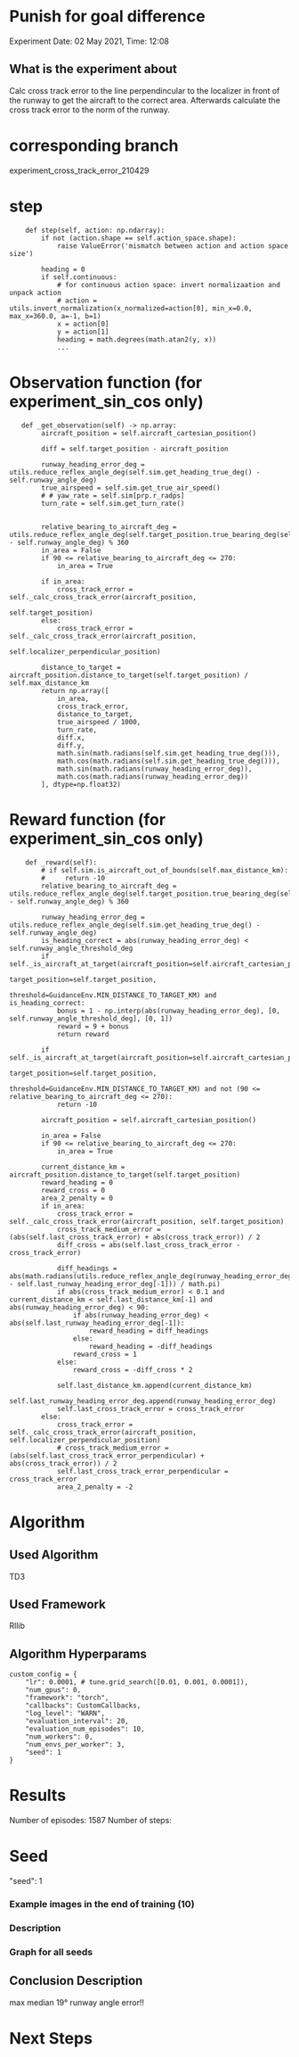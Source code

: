 # Punish for goal difference
Experiment Date: 02 May 2021, Time: 12:08
## What is the experiment about
Calc cross track error to the line perpendincular to the localizer in front of the runway to get the aircraft to the correct area. 
Afterwards calculate the cross track error to the norm of the runway.

# corresponding branch
experiment_cross_track_error_210429

# step
```
    def step(self, action: np.ndarray):
        if not (action.shape == self.action_space.shape):
            raise ValueError('mismatch between action and action space size')

        heading = 0
        if self.continuous:
            # for continuous action space: invert normalizaation and unpack action
            # action = utils.invert_normalization(x_normalized=action[0], min_x=0.0, max_x=360.0, a=-1, b=1)
            x = action[0]
            y = action[1]
            heading = math.degrees(math.atan2(y, x))
            ...
```

# Observation function (for experiment_sin_cos only)
```
   def _get_observation(self) -> np.array:
        aircraft_position = self.aircraft_cartesian_position()

        diff = self.target_position - aircraft_position

        runway_heading_error_deg = utils.reduce_reflex_angle_deg(self.sim.get_heading_true_deg() - self.runway_angle_deg)
        true_airspeed = self.sim.get_true_air_speed()
        # # yaw_rate = self.sim[prp.r_radps]
        turn_rate = self.sim.get_turn_rate()


        relative_bearing_to_aircraft_deg = utils.reduce_reflex_angle_deg(self.target_position.true_bearing_deg(self.aircraft_cartesian_position()) - self.runway_angle_deg) % 360
        in_area = False
        if 90 <= relative_bearing_to_aircraft_deg <= 270:
            in_area = True

        if in_area:
            cross_track_error = self._calc_cross_track_error(aircraft_position,
                                                             self.target_position)
        else:
            cross_track_error = self._calc_cross_track_error(aircraft_position,
                                                             self.localizer_perpendicular_position)

        distance_to_target = aircraft_position.distance_to_target(self.target_position) / self.max_distance_km
        return np.array([
            in_area,
            cross_track_error,
            distance_to_target,
            true_airspeed / 1000,
            turn_rate,
            diff.x,
            diff.y,
            math.sin(math.radians(self.sim.get_heading_true_deg())),
            math.cos(math.radians(self.sim.get_heading_true_deg())),
            math.sin(math.radians(runway_heading_error_deg)),
            math.cos(math.radians(runway_heading_error_deg))
        ], dtype=np.float32)
```

# Reward function (for experiment_sin_cos only)
```
    def _reward(self):
        # if self.sim.is_aircraft_out_of_bounds(self.max_distance_km):
        #     return -10
        relative_bearing_to_aircraft_deg = utils.reduce_reflex_angle_deg(self.target_position.true_bearing_deg(self.aircraft_cartesian_position()) - self.runway_angle_deg) % 360

        runway_heading_error_deg = utils.reduce_reflex_angle_deg(self.sim.get_heading_true_deg() - self.runway_angle_deg)
        is_heading_correct = abs(runway_heading_error_deg) < self.runway_angle_threshold_deg
        if self._is_aircraft_at_target(aircraft_position=self.aircraft_cartesian_position(),
                                                       target_position=self.target_position,
                                                       threshold=GuidanceEnv.MIN_DISTANCE_TO_TARGET_KM) and is_heading_correct:
            bonus = 1 - np.interp(abs(runway_heading_error_deg), [0, self.runway_angle_threshold_deg], [0, 1])
            reward = 9 + bonus
            return reward

        if self._is_aircraft_at_target(aircraft_position=self.aircraft_cartesian_position(),
                                       target_position=self.target_position,
                                       threshold=GuidanceEnv.MIN_DISTANCE_TO_TARGET_KM) and not (90 <= relative_bearing_to_aircraft_deg <= 270):
            return -10

        aircraft_position = self.aircraft_cartesian_position()

        in_area = False
        if 90 <= relative_bearing_to_aircraft_deg <= 270:
            in_area = True

        current_distance_km = aircraft_position.distance_to_target(self.target_position)
        reward_heading = 0
        reward_cross = 0
        area_2_penalty = 0
        if in_area:
            cross_track_error = self._calc_cross_track_error(aircraft_position, self.target_position)
            cross_track_medium_error = (abs(self.last_cross_track_error) + abs(cross_track_error)) / 2
            diff_cross = abs(self.last_cross_track_error - cross_track_error)

            diff_headings = abs(math.radians(utils.reduce_reflex_angle_deg(runway_heading_error_deg - self.last_runway_heading_error_deg[-1])) / math.pi)
            if abs(cross_track_medium_error) < 0.1 and current_distance_km < self.last_distance_km[-1] and abs(runway_heading_error_deg) < 90:
                if abs(runway_heading_error_deg) < abs(self.last_runway_heading_error_deg[-1]):
                    reward_heading = diff_headings
                else:
                    reward_heading = -diff_headings
                reward_cross = 1
            else:
                reward_cross = -diff_cross * 2

            self.last_distance_km.append(current_distance_km)
            self.last_runway_heading_error_deg.append(runway_heading_error_deg)
            self.last_cross_track_error = cross_track_error
        else:
            cross_track_error = self._calc_cross_track_error(aircraft_position, self.localizer_perpendicular_position)
            # cross_track_medium_error = (abs(self.last_cross_track_error_perpendicular) + abs(cross_track_error)) / 2
            self.last_cross_track_error_perpendicular = cross_track_error
            area_2_penalty = -2
```

# Algorithm
## Used Algorithm
TD3
## Used Framework
Rllib
## Algorithm Hyperparams
    custom_config = {
        "lr": 0.0001, # tune.grid_search([0.01, 0.001, 0.0001]),
        "num_gpus": 0,
        "framework": "torch",
        "callbacks": CustomCallbacks,
        "log_level": "WARN",
        "evaluation_interval": 20,
        "evaluation_num_episodes": 10,
        "num_workers": 0,
        "num_envs_per_worker": 3,
        "seed": 1
    }
# Results
Number of episodes: 1587
Number of steps:


# Seed
"seed": 1


### Example images in the end of training (10)

### Description

### Graph for all seeds

## Conclusion Description
max median 19° runway angle error!!

# Next Steps
